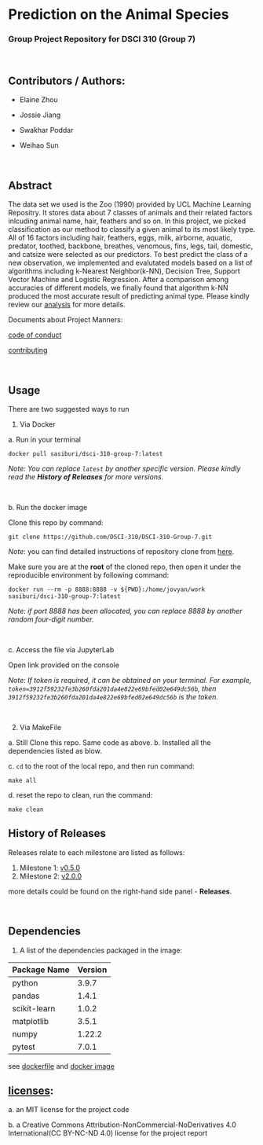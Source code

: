 # Prediction on the Animal Species
### Group Project Repository for DSCI 310 (Group 7)
<br>

## Contributors / Authors: 

- Elaine Zhou

- Jossie Jiang

- Swakhar Poddar

- Weihao Sun

<br>

## Abstract
The data set we used is the Zoo (1990) provided by UCL Machine Learning Repositry. It stores data about 7 classes of animals and their related factors inlcuding animal name, hair, feathers and so on. In this project, we picked classification as our method to classify a given animal to its most likely type. All of 16 factors including hair, feathers, eggs, milk, airborne, aquatic, predator, toothed, backbone, breathes, venomous, fins, legs, tail, domestic, and catsize were selected as our predictors. To best predict the class of a new observation, we implemented and evalutated models based on a list of algorithms including k-Nearest Neighbor(k-NN), Decision Tree, Support Vector Machine and Logistic Regression. After a comparison among accuracies of different models, we finally found that algorithm k-NN produced the most accurate result of predicting animal type. Please kindly review our [analysis](analysis/zoo_analysis.ipynb) for more details. 

Documents about Project Manners:

[code of conduct](CODE_OF_CONDUCT.md)

[contributing](CONTRIBUTING.md)

<br>

## Usage

There are two suggested ways to run

1. Via Docker

a. Run in your terminal

```
docker pull sasiburi/dsci-310-group-7:latest
```

*Note: You can replace `latest` by another specific version.  Please kindly read the **History of Releases** for more versions.*

<br>

b. Run the docker image

Clone this repo by command:

```
git clone https://github.com/DSCI-310/DSCI-310-Group-7.git
```

*Note*: you can find detailed instructions of repository clone from [here](https://github.com/DSCI-310/DSCI-310-Group-7.git).

Make sure you are at the **root** of the cloned repo, then open it under the reproducible environment by following command:

```
docker run --rm -p 8888:8888 -v ${PWD}:/home/jovyan/work sasiburi/dsci-310-group-7:latest
```

*Note: if port 8888 has been allocated, you can replace 8888 by another random four-digit number.*

<br>

c. Access the file via JupyterLab

Open link provided on the console

*Note: If token is required, it can be obtained on your terminal. For example, `token=3912f59232fe3b260fda201da4e822e69bfed02e649dc56b`, then `3912f59232fe3b260fda201da4e822e69bfed02e649dc56b` is the token.*

<br>



2. Via MakeFile

a. Still Clone this repo. Same code as above.
b. Installed all the dependencies listed as blow.

c. `cd` to the root of the local repo, and then run command:

```
make all
```

d. reset the repo to clean, run the command:

```
make clean
```



## History of Releases

Releases relate to each milestone are listed as follows:

1. Milestone 1: [v0.5.0](https://github.com/DSCI-310/DSCI-310-Group-7/releases/tag/v0.5.0)
2. Milestone 2: [v2.0.0](https://github.com/DSCI-310/DSCI-310-Group-7/releases/tag/v2.0.0)

more details could be found on the right-hand side panel - **Releases**.

<br>

## Dependencies

1. A list of the dependencies packaged in the image:

| Package Name | Version |
| ------------ | ------- |
| python       | 3.9.7   |
| pandas       | 1.4.1   |
| scikit-learn | 1.0.2   |
| matplotlib   | 3.5.1   |
| numpy        | 1.22.2  |
| pytest       | 7.0.1   |

   see [dockerfile](Dockerfile) and [docker image](https://hub.docker.com/repository/docker/sasiburi/dsci-310-group-7)

##  [licenses](LICENSE.md):

a. an MIT license for the project code 

b. a Creative Commons Attribution-NonCommercial-NoDerivatives 4.0 International(CC BY-NC-ND 4.0) license for the project report







